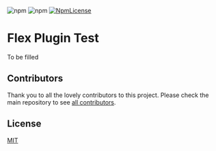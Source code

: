 ![npm](https://img.shields.io/npm/v/flex-plugin-test.svg?style=square)
![npm](https://img.shields.io/npm/dt/flex-plugin-test.svg?style=square)
[![NpmLicense](https://img.shields.io/npm/l/flex-plugin-test.svg?style=square)](../../LICENSE)

# Flex Plugin Test

To be filled

## Contributors

Thank you to all the lovely contributors to this project. Please check the main repository to see [all contributors](https://github.com/twilio/flex-plugin-builder#contributors).

## License

[MIT](../../LICENSE)
